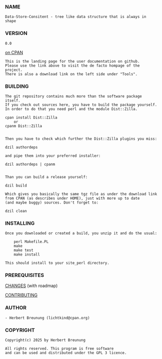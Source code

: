 ### NAME

    Data-Store-Consitent - tree like data structure that is always in shape

### VERSION

    0.0

[on CPAN](https://metacpan.org/pod/Data::Store::Consitent)


    This is the landing page for the user documentation on github.
    Please use the link above to visit the de facto hompage of the project.
    There is also a download link on the left side under "Tools".


### BUILDING

    The git repository contains much more than the software package itself.
    If you check out sources here, you have to build the package yourself.
    In order to do that you need perl and the module Dist::Zilla.

    cpan install Dist::Zilla
        or
    cpanm Dist::Zilla


    Then you have to check which further the Dist::Zilla plugins you miss:

    dzil authordeps

    and pipe them into your preferred installer:

    dzil authordeps | cpanm


    Than you can build a release yourself:

    dzil build

    Which gives you basically the same tgz file as under the download link
    from CPAN (as describes under HOME), just with more up to date
    (and maybe buggy) sources. Don't forget to:

    dzil clean


### INSTALLING

    Once you downloaded or created a build, you unzip it and do the usual:

        perl Makefile.PL
        make
        make test
        make install

    This should install to your site_perl directory.


### PREREQUISITES



[CHANGES](https://github.com/lichtkind/Data-Store-Consitent/blob/main/Changes) (with roadmap)

[CONTRIBUTING](https://github.com/lichtkind/Data-Store-Consitent/blob/main/CONTRIBUTING)


### AUTHOR

    - Herbert Breunung (lichtkind@cpan.org)


### COPYRIGHT

    Copyright(c) 2025 by Herbert Breunung

    All rights reserved. This program is free software
    and can be used and distributed under the GPL 3 licence.
